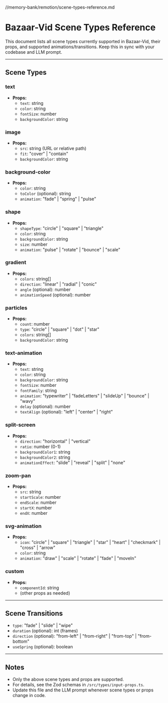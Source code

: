 //memory-bank/remotion/scene-types-reference.md

# Bazaar-Vid Scene Types Reference

This document lists all scene types currently supported in Bazaar-Vid, their props, and supported animations/transitions. Keep this in sync with your codebase and LLM prompt.

---

## Scene Types

### text
- **Props:**
  - `text`: string
  - `color`: string
  - `fontSize`: number
  - `backgroundColor`: string

### image
- **Props:**
  - `src`: string (URL or relative path)
  - `fit`: "cover" | "contain"
  - `backgroundColor`: string

### background-color
- **Props:**
  - `color`: string
  - `toColor` (optional): string
  - `animation`: "fade" | "spring" | "pulse"

### shape
- **Props:**
  - `shapeType`: "circle" | "square" | "triangle"
  - `color`: string
  - `backgroundColor`: string
  - `size`: number
  - `animation`: "pulse" | "rotate" | "bounce" | "scale"

### gradient
- **Props:**
  - `colors`: string[]
  - `direction`: "linear" | "radial" | "conic"
  - `angle` (optional): number
  - `animationSpeed` (optional): number

### particles
- **Props:**
  - `count`: number
  - `type`: "circle" | "square" | "dot" | "star"
  - `colors`: string[]
  - `backgroundColor`: string

### text-animation
- **Props:**
  - `text`: string
  - `color`: string
  - `backgroundColor`: string
  - `fontSize`: number
  - `fontFamily`: string
  - `animation`: "typewriter" | "fadeLetters" | "slideUp" | "bounce" | "wavy"
  - `delay` (optional): number
  - `textAlign` (optional): "left" | "center" | "right"

### split-screen
- **Props:**
  - `direction`: "horizontal" | "vertical"
  - `ratio`: number (0-1)
  - `backgroundColor1`: string
  - `backgroundColor2`: string
  - `animationEffect`: "slide" | "reveal" | "split" | "none"

### zoom-pan
- **Props:**
  - `src`: string
  - `startScale`: number
  - `endScale`: number
  - `startX`: number
  - `endX`: number

### svg-animation
- **Props:**
  - `icon`: "circle" | "square" | "triangle" | "star" | "heart" | "checkmark" | "cross" | "arrow"
  - `color`: string
  - `animation`: "draw" | "scale" | "rotate" | "fade" | "moveIn"

### custom
- **Props:**
  - `componentId`: string
  - (other props as needed)

---

## Scene Transitions
- `type`: "fade" | "slide" | "wipe"
- `duration` (optional): int (frames)
- `direction` (optional): "from-left" | "from-right" | "from-top" | "from-bottom"
- `useSpring` (optional): boolean

---

## Notes
- Only the above scene types and props are supported.
- For details, see the Zod schemas in `/src/types/input-props.ts`.
- Update this file and the LLM prompt whenever scene types or props change in code.
